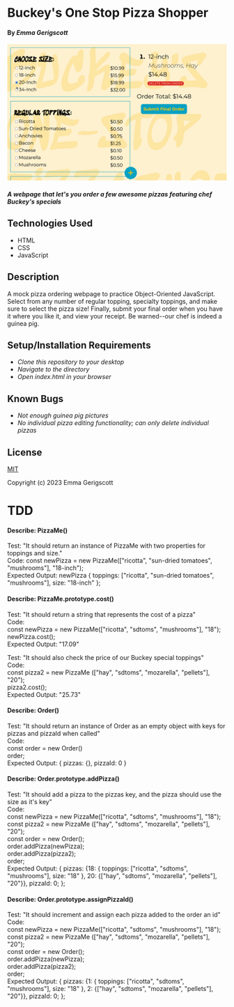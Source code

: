 # Buckey's One Stop Pizza Shopper

#### By _**Emma Gerigscott**_

![gif of webpage in action](./images/pizza.gif)

#### _A webpage that let's you order a few awesome pizzas featuring chef Buckey's specials_

## Technologies Used

* HTML
* CSS
* JavaScript

## Description

A mock pizza ordering webpage to practice Object-Oriented JavaScript. Select from any number of regular topping, specialty toppings, and make sure to select the pizza size! Finally, submit your final order when you have it where you like it, and view your receipt. Be warned--our chef is indeed a guinea pig.

## Setup/Installation Requirements

* _Clone this repository to your desktop_
* _Navigate to the directory_
* _Open index.html in your browser_

## Known Bugs

* _Not enough guinea pig pictures_
* _No individual pizza editing functionality; can only delete individual pizzas_

## License

[MIT](https://opensource.org/licenses/MIT)

Copyright (c) 2023 Emma Gerigscott

# TDD

#### Describe: PizzaMe()

Test: "It should return an instance of PizzaMe with two properties for toppings and size."  
Code: const newPizza = new PizzaMe(["ricotta", "sun-dried tomatoes", "mushrooms"], "18-inch");  
Expected Output: newPizza { toppings: ["ricotta", "sun-dried tomatoes", "mushrooms"], size: "18-inch" };

#### Describe: PizzaMe.prototype.cost()

Test: "It should return a string that represents the cost of a pizza"  
Code:   
const newPizza = new PizzaMe(["ricotta", "sdtoms", "mushrooms"], "18");  
newPizza.cost();  
Expected Output: "17.09"

Test: "It should also check the price of our Buckey special toppings"  
Code:  
const pizza2 = new PizzaMe (["hay", "sdtoms", "mozarella", "pellets"], "20");  
pizza2.cost();  
Expected Output: "25.73"

#### Describe: Order()

Test: "It should return an instance of Order as an empty object with keys for pizzas and pizzaId when called"  
Code:   
const order = new Order()  
order;  
Expected Output: { pizzas: {}, pizzaId: 0 }

#### Describe: Order.prototype.addPizza()

Test: "It should add a pizza to the pizzas key, and the pizza should use the size as it's key"    
Code:   
const newPizza = new PizzaMe(["ricotta", "sdtoms", "mushrooms"], "18");  
const pizza2 = new PizzaMe (["hay", "sdtoms", "mozarella", "pellets"], "20");  
const order = new Order();  
order.addPizza(newPizza);  
order.addPizza(pizza2);  
order;  
Expected Output: { pizzas: {18: { toppings: ["ricotta", "sdtoms", "mushrooms"], size: "18" }, 20: {["hay", "sdtoms", "mozarella", "pellets"], "20"}}, pizzaId: 0; };

#### Describe: Order.prototype.assignPizzaId()

Test: "It should increment and assign each pizza added to the order an id"  
Code:  
const newPizza = new PizzaMe(["ricotta", "sdtoms", "mushrooms"], "18");  
const pizza2 = new PizzaMe (["hay", "sdtoms", "mozarella", "pellets"], "20");  
const order = new Order();  
order.addPizza(newPizza);  
order.addPizza(pizza2);  
order;  
Expected Output: { pizzas: {1: { toppings: ["ricotta", "sdtoms", "mushrooms"], size: "18" }, 2: {["hay", "sdtoms", "mozarella", "pellets"], "20"}}, pizzaId: 0; };